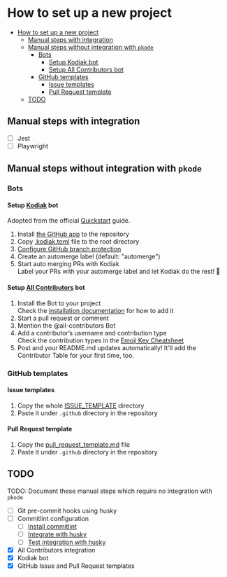 # How to set up a new project

- [How to set up a new project](#how-to-set-up-a-new-project)
  - [Manual steps with integration](#manual-steps-with-integration)
  - [Manual steps without integration with `pkode`](#manual-steps-without-integration-with-pkode)
    - [Bots](#bots)
      - [Setup Kodiak bot](#setup-kodiak-bot)
      - [Setup All Contributors bot](#setup-all-contributors-bot)
    - [GitHub templates](#github-templates)
      - [Issue templates](#issue-templates)
      - [Pull Request template](#pull-request-template)
  - [TODO](#todo)

## Manual steps with integration

- [ ] Jest
- [ ] Playwright

## Manual steps without integration with `pkode`

### Bots

#### Setup [Kodiak](https://kodiakhq.com/#quickstart) bot

Adopted from the official [Quickstart](https://kodiakhq.com/#quickstart) guide.

1. Install
   [the GitHub app](https://github.com/marketplace/kodiakhq#pricing-and-setup)
   to the repository
2. Copy [.kodiak.toml](../.kodiak.toml) file to the root directory
3. [Configure GitHub branch protection](https://help.github.com/en/articles/configuring-protected-branches)
4. Create an automerge label (default: "automerge")
5. Start auto merging PRs with Kodiak\
   Label your PRs with your automerge label and let Kodiak do the rest! 🎉

#### Setup [All Contributors](https://allcontributors.org) bot

1. Install the Bot to your project\
   Check the [installation documentation](https://allcontributors.org/docs/en/bot/installation)
   for how to add it
2. Start a pull request or comment
3. Mention the @all-contributors Bot
4. Add a contributor’s username and contribution type\
   Check the contribution types in the [Emoji Key Cheatsheet](https://allcontributors.org/docs/en/emoji-key)
5. Post and your README.md updates automatically! It'll add the Contributor
   Table for your first time, too.

### GitHub templates

#### Issue templates

1. Copy the whole [ISSUE_TEMPLATE](../.github/ISSUE_TEMPLATE) directory
2. Paste it under `.github` directory in the repository

#### Pull Request template

1. Copy the [pull_request_template.md](../.github/pull_request_template.md) file
2. Paste it under `.github` directory in the repository

## TODO

TODO: Document these manual steps which require no integration with `pkode`

- [ ] Git pre-commit hooks using husky
- [ ] Commitlint configuration
  - [ ] [Install commitlint](https://commitlint.js.org/#/guides-local-setup?id=install-commitlint)
  - [ ] [Integrate with husky](https://commitlint.js.org/#/guides-local-setup?id=install-husky)
  - [ ] [Test integration with husky](https://commitlint.js.org/#/guides-local-setup?id=test)
- [x] All Contributors integration
- [x] Kodiak bot
- [x] GitHub Issue and Pull Request templates
